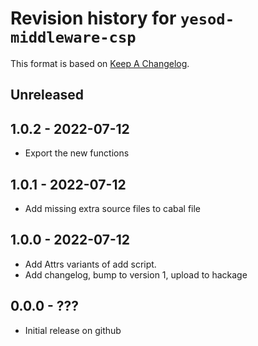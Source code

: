 # Revision history for `yesod-middleware-csp`

This format is based on [Keep A Changelog](https://keepachangelog.com/en/1.0.0).

## Unreleased

## 1.0.2 - 2022-07-12

+ Export the new functions

## 1.0.1 - 2022-07-12

+ Add missing extra source files to cabal file

## 1.0.0 - 2022-07-12

+ Add Attrs variants of add script.
+ Add changelog, bump to version 1, upload to hackage

## 0.0.0 - ???

+ Initial release on github
